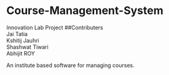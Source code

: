 # Course-Management-System
Innovation Lab Project
##Contributers<br />
Jai Tatia<br />
Kshitij Jauhri<br />
Shashwat Tiwari<br />
Abhijit ROY

An institute based software for managing courses.
